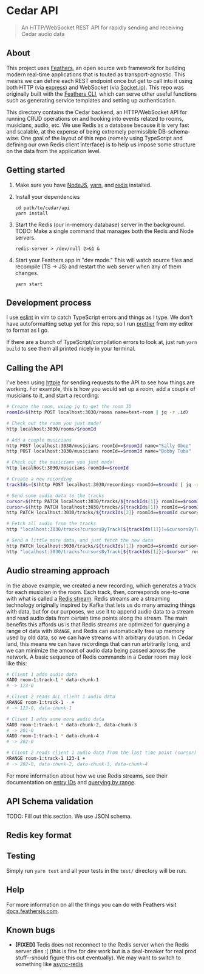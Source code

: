 # Cedar API

> An HTTP/WebSocket REST API for rapidly sending and receiving Cedar audio data

## About

This project uses [Feathers](http://feathersjs.com), an open source web
framework for building modern real-time applications that is touted as
transport-agnostic. This means we can define each REST endpoint once but get to
call into it using both HTTP (via [express](https://expressjs.com/)) and
WebSocket (via [Socket.io](https://socket.io/)). This repo was originally built
with the [Feathers
CLI](https://docs.feathersjs.com/guides/basics/generator.html), which can serve
other useful functions such as generating service templates and setting up
authentication.

This directory contains the Cedar backend, an HTTP/WebSocket API for running
CRUD operations on and hooking into events related to rooms, musicians, audio,
etc. We use Redis as a database because it is very fast and scalable, at the
expense of being extremely permissible DB-schema-wise. One goal of the layout
of this repo (namely using TypeScript and defining our own Redis client
interface) is to help us impose some structure on the data from the application
level.

## Getting started

1. Make sure you have [NodeJS](https://nodejs.org/),
   [yarn](https://yarnpkg.com/getting-started/install), and
   [redis](https://redis.io/) installed.

2. Install your dependencies

    ```
    cd path/to/cedar/api
    yarn install
    ```

3. Start the Redis (our in-memory database) server in the background. TODO:
   Make a single command that manages both the Redis and Node servers.

    ```
    redis-server > /dev/null 2>&1 &
    ```

4. Start your Feathers app in "dev mode." This will watch source files and
   recompile (TS -> JS) and restart the web server when any of them changes.

    ```
    yarn start
    ```

## Development process

I use [eslint](https://eslint.org/) in vim to catch TypeScript errors and
things as I type. We don't have autoformatting setup yet for this repo, so I
run [prettier](https://prettier.io/) from my editor to format as I go.

If there are a bunch of TypeScript/compilation errors to look at, just run
`yarn build` to see them all printed nicely in your terminal.

## Calling the API

I've been using [httpie](https://httpie.org/) for sending requests to the API
to see how things are working. For example, this is how you would set up a room,
add a couple of musicians to it, and start a recording:

```bash
# Create the room, using jq to get the room ID
roomId=$(http POST localhost:3030/rooms name=test-room | jq -r .id)

# Check out the room you just made!
http localhost:3030/rooms/$roomId

# Add a couple musicians
http POST localhost:3030/musicians roomId==$roomId name="Sally Oboe"
http POST localhost:3030/musicians roomId==$roomId name="Bobby Tuba"

# Check out the musicians you just made!
http localhost:3030/musicians roomId==$roomId

# Create a new recording
trackIds=($(http POST localhost:3030/recordings roomId==$roomId | jq -r ".trackIds[]"))

# Send some audio data to the tracks
cursor=$(http PATCH localhost:3030/tracks/${trackIds[1]} roomId==$roomId cursor= data:='["abc", "def"]' | jq -r .cursor)
cursor=$(http PATCH localhost:3030/tracks/${trackIds[1]} roomId==$roomId cursor=$cursor data:='["ghi"]' | jq -r .cursor)
http PATCH localhost:3030/tracks/${trackIds[2]} roomId==$roomId cursor= data:='["hello world"]'

# Fetch all audio from the tracks
http "localhost:3030/tracks?cursorsByTrack[${trackIds[1]}]=&cursorsByTrack[${trackIds[2]}]=" roomId==$roomId

# Send a little more data, and just fetch the new data
http PATCH localhost:3030/tracks/${trackIds[1]} roomId==$roomId cursor=$cursor data:='["some", "new", "data"]'
http "localhost:3030/tracks?cursorsByTrack[${trackIds[1]}]=$cursor" roomId==$roomId
```

## Audio streaming approach

In the above example, we created a new recording, which generates a track for
each musician in the room. Each track, then, corresponds one-to-one with what
is called a [Redis stream](https://redis.io/topics/streams-intro). Redis
streams are a streaming technology originally inspired by Kafka that lets us do
many amazing things with data, but for our purposes, we use it to append audio
data to a stream and read audio data from certain time points along the stream.
The main benefits this affords us is that Redis streams are optimized for
querying a range of data with `XRANGE`, and Redis can automatically free up
memory used by old data, so we can have streams with arbitrary duration. In
Cedar land, this means we can have recordings that can run arbitrarily long,
and we can minimize the amount of audio data being passed across the network. A
basic sequence of Redis commands in a Cedar room may look like this:

```bash
# Client 1 adds audio data
XADD room-1:track-1 * data-chunk-1
# -> 123-0

# Client 2 reads ALL client 1 audio data
XRANGE room-1:track-1 - +
# -> 123-0, data-chunk-1

# Client 1 adds some more audio data
XADD room-1:track-1 * data-chunk-2, data-chunk-3
# -> 201-0
XADD room-1:track-1 * data-chunk-4
# -> 202-0

# Client 2 reads client 1 audio data from the last time point (cursor)
XRANGE room-1:track-1 123-1 +
# -> 202-0, data-chunk-2, data-chunk-3, data-chunk-4
```

For more information about how we use Redis streams, see their documentation on
[entry IDs](https://redis.io/topics/streams-intro#entry-ids) and [querying by
range](https://redis.io/topics/streams-intro#querying-by-range-xrange-and-xrevrange).

## API Schema validation

TODO: Fill out this section. We use JSON schema.

## Redis key format

## Testing

Simply run `yarn test` and all your tests in the `test/` directory will be run.

## Help

For more information on all the things you can do with Feathers visit
[docs.feathersjs.com](http://docs.feathersjs.com).

## Known bugs

* **[FIXED]** Tedis does not reconnect to the Redis server when the Redis
  server dies :( (this is fine for dev work but is a deal-breaker for real prod
  stuff--should figure this out eventually). We may want to switch to something
  like [async-redis](https://www.npmjs.com/package/async-redis)
